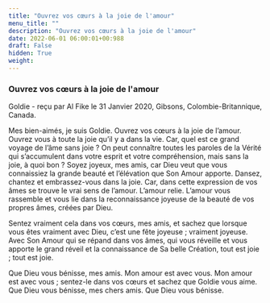```yaml
---
title: "Ouvrez vos cœurs à la joie de l'amour"
menu_title: ""
description: "Ouvrez vos cœurs à la joie de l'amour"
date: 2022-06-01 06:00:01+00:988
draft: False
hidden: True
weight:
---
```

### Ouvrez vos cœurs à la joie de l'amour

Goldie - reçu par Al Fike le 31 Janvier 2020, Gibsons, Colombie-Britannique, Canada.

Mes bien-aimés, je suis Goldie. Ouvrez vos cœurs à la joie de l’amour. Ouvrez vous à toute la joie qu’il y a dans la vie. Car, quel est ce grand voyage de l’âme sans joie ? On peut connaître toutes les paroles de la Vérité qui s’accumulent dans votre esprit et votre compréhension, mais sans la joie, à quoi bon ? Soyez joyeux, mes amis, car Dieu veut que vous connaissiez la grande beauté et l’élévation que Son Amour apporte. Dansez, chantez et embrassez-vous dans la joie. Car, dans cette expression de vos âmes se trouve le vrai sens de l’amour. L’amour relie. L’amour vous rassemble et vous lie dans la reconnaissance joyeuse de la beauté de vos propres âmes, créées par Dieu.

Sentez vraiment cela dans vos cœurs, mes amis, et sachez que lorsque vous êtes vraiment avec Dieu, c’est une fête joyeuse ; vraiment joyeuse. Avec Son Amour qui se répand dans vos âmes, qui vous réveille et vous apporte le grand réveil et la connaissance de Sa belle Création, tout est joie ; tout est joie.

Que Dieu vous bénisse, mes amis. Mon amour est avec vous. Mon amour est avec vous ; sentez-le dans vos cœurs et sachez que Goldie vous aime. Que Dieu vous bénisse, mes chers amis. Que Dieu vous bénisse.
